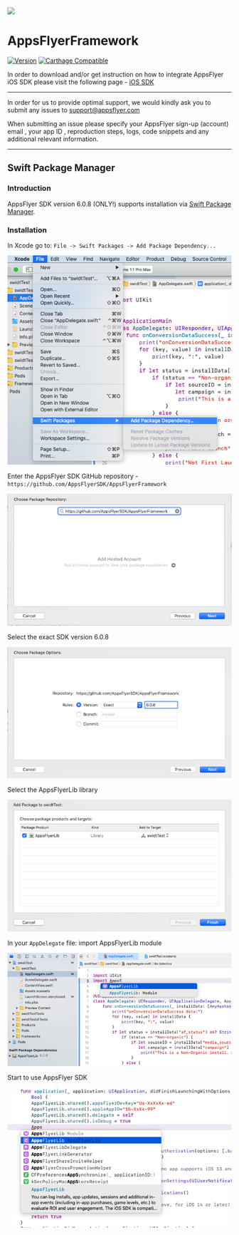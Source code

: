 <img src="https://www.appsflyer.com/wp-content/uploads/2016/11/logo-1.svg"  width="450">

# AppsFlyerFramework

[![Version](https://img.shields.io/cocoapods/v/AppsFlyerFramework.svg?style=flat)](http://cocoapods.org/pods/AppsFlyerFramework)
[![Carthage Compatible](https://img.shields.io/badge/Carthage-compatible-4BC51D.svg?style=flat)](https://github.com/Carthage/Carthage)

In order to download and/or get instruction on how to integrate AppsFlyer iOS SDK please visit the following page - [iOS SDK](https://support.appsflyer.com/hc/en-us/sections/201691546-iOS-SDK)

---

In order for us to provide optimal support, we would kindly ask you to submit any issues to support@appsflyer.com


When submitting an issue please specify your AppsFlyer sign-up (account) email , your app ID , reproduction steps, logs, code snippets and any additional relevant information.

---

## Swift Package Manager
### Introduction
AppsFlyer SDK version 6.0.8 (ONLY!) supports installation via [Swift Package Manager](https://swift.org/package-manager/).

### Installation
In Xcode go to: ```File -> Swift Packages -> Add Package Dependency...```

![Step 1](https://github.com/amit-kremer93/resources/blob/main/1.png)

Enter the AppsFlyer SDK GitHub repository - ```https://github.com/AppsFlyerSDK/AppsFlyerFramework```

![Step 2](https://github.com/amit-kremer93/resources/blob/main/2.png)

Select the exact SDK version 6.0.8

![Step 3](https://github.com/amit-kremer93/resources/blob/main/3.png)

Select the AppsFlyerLib library

![Step 4](https://github.com/amit-kremer93/resources/blob/main/4.png)

In your ```AppDelegate``` file: import AppsFlyerLib module

![Step 5](https://github.com/amit-kremer93/resources/blob/main/5.png)

Start to use AppsFlyer SDK

![Step 6](https://github.com/amit-kremer93/resources/blob/main/6.png)



